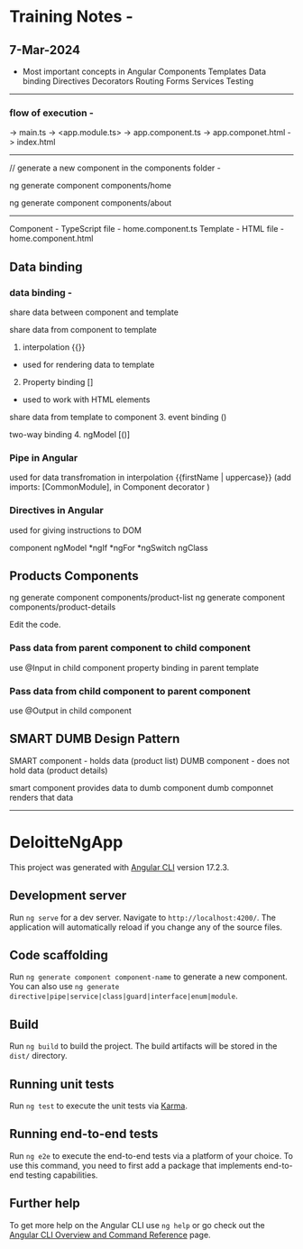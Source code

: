 
# Training Notes - 

## 7-Mar-2024 

- Most important concepts in Angular 
Components 
Templates 
Data binding 
Directives 
Decorators 
Routing 
Forms 
Services 
Testing 

--------------------------------------------


### flow of execution - 
-> main.ts 
-> <app.module.ts> 
-> app.component.ts 
-> app.componet.html 
-> index.html 


--------------------------------------------

// generate a new component in the components folder - 

ng generate component components/home

ng generate component components/about 

--------------------------------------------


Component - TypeScript file - home.component.ts 
Template - HTML file - home.component.html 

Data binding 
------------ 

### data binding - 
share data between component and template 

share data from component to template 
1. interpolation {{}} 
- used for rendering data to template 
2. Property binding [] 
- used to work with HTML elements 

share data from template to component 
3. event binding ()

two-way binding 
4. ngModel [()]

### Pipe in Angular 
used for data transfromation in interpolation 
{{firstName | uppercase}}
 (add imports: [CommonModule], in Component decorator )

### Directives in Angular 
used for giving instructions to DOM 

component 
ngModel
*ngIf
*ngFor 
*ngSwitch
ngClass

Products Components 
----------------

ng generate component components/product-list
ng generate component components/product-details

Edit the code. 

### Pass data from parent component to child component

use @Input in child component 
property binding in parent template 

### Pass data from child component to parent component

use @Output in child component 

SMART DUMB Design Pattern 
------------------------- 

SMART component - holds data (product list)
DUMB component - does not hold data (product details)

smart component provides data to dumb component 
dumb componnet renders that data 

---------------------------------- 





# DeloitteNgApp

This project was generated with [Angular CLI](https://github.com/angular/angular-cli) version 17.2.3.

## Development server

Run `ng serve` for a dev server. Navigate to `http://localhost:4200/`. The application will automatically reload if you change any of the source files.

## Code scaffolding

Run `ng generate component component-name` to generate a new component. You can also use `ng generate directive|pipe|service|class|guard|interface|enum|module`.

## Build

Run `ng build` to build the project. The build artifacts will be stored in the `dist/` directory.

## Running unit tests

Run `ng test` to execute the unit tests via [Karma](https://karma-runner.github.io).

## Running end-to-end tests

Run `ng e2e` to execute the end-to-end tests via a platform of your choice. To use this command, you need to first add a package that implements end-to-end testing capabilities.

## Further help

To get more help on the Angular CLI use `ng help` or go check out the [Angular CLI Overview and Command Reference](https://angular.io/cli) page.
